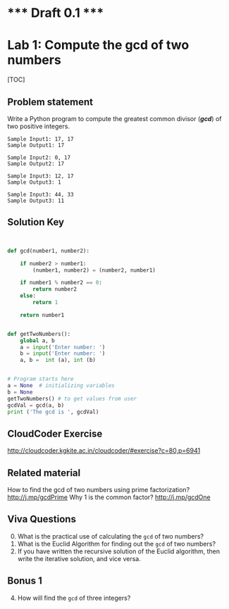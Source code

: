 
# *** Draft 0.1 ***

# Lab 1: Compute the gcd of two numbers 

[TOC]

## Problem statement 

Write a Python program to compute the greatest common divisor (***gcd***) of two positive integers.

	Sample Input1: 17, 17
	Sample Output1: 17
	
	Sample Input2: 0, 17
	Sample Output2: 17

	Sample Input3: 12, 17
	Sample Output3: 1 
		
	Sample Input3: 44, 33
	Sample Output3: 11



## Solution Key

```python 


def gcd(number1, number2):

    if number2 > number1:
        (number1, number2) = (number2, number1)

    if number1 % number2 == 0:
        return number2
    else:
        return 1

    return number1


def getTwoNumbers():
    global a, b
    a = input('Enter number: ')
    b = input('Enter number: ')
	a, b =  int (a), int (b)


# Program starts here
a = None  # initializing variables
b = None
getTwoNumbers() # to get values from user 
gcdVal = gcd(a, b) 
print ('The gcd is ', gcdVal)

```


## CloudCoder Exercise 

http://cloudcoder.kgkite.ac.in/cloudcoder/#exercise?c=80,p=6941


## Related material 

How to find the gcd of two numbers using prime factorization? http://j.mp/gcdPrime
Why 1 is the common factor? http://j.mp/gcdOne



## Viva Questions 

0. What is the practical use of calculating the `gcd` of two numbers? 
1. What is the Euclid Algorithm for finding out the `gcd` of two numbers?
2. If you have written the recursive solution of the Euclid algorithm, then write the iterative solution, and vice versa. 


## Bonus 1 
4. How will find the `gcd` of three integers? 

